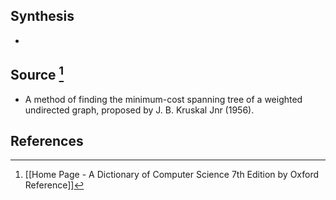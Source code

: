 ## Synthesis
- 
## Source [^1]
- A method of finding the minimum-cost spanning tree of a weighted undirected graph, proposed by J. B. Kruskal Jnr (1956).
## References

[^1]: [[Home Page - A Dictionary of Computer Science 7th Edition by Oxford Reference]]